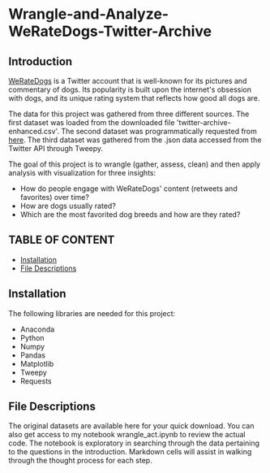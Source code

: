 # Wrangle-and-Analyze-WeRateDogs-Twitter-Archive

Introduction
------------
[WeRateDogs](https://twitter.com/dog_rates) is a Twitter account that is well-known for its pictures and commentary of dogs. Its popularity is built upon the internet's obsession with dogs, and its unique rating system that reflects how good all dogs are.

The data for this project was gathered from three different sources. The first dataset was loaded from the downloaded file 'twitter-archive-enhanced.csv'. The second dataset was programmatically requested from [here](https://d17h27t6h515a5.cloudfront.net/topher/2017/August/599fd2ad_image-predictions/image-predictions.tsv). The third dataset was gathered from the .json data accessed from the Twitter API through Tweepy.

The goal of this project is to wrangle (gather, assess, clean) and then apply analysis with visualization for three insights:

* How do people engage with WeRateDogs' content (retweets and favorites) over time?
* How are dogs usually rated?
* Which are the most favorited dog breeds and how are they rated?

TABLE OF CONTENT
---------------------

 * [Installation](#installation)
 * [File Descriptions](#files)

Installation <a name="installation"></a>
------------
The following libraries are needed for this project:
* Anaconda
* Python
* Numpy
* Pandas
* Matplotlib
* Tweepy
* Requests

File Descriptions <a name="files"></a>
------------
The original datasets are available here for your quick download. You can also get access to my notebook wrangle_act.ipynb to review the actual code. The notebook is exploratory in searching through the data pertaining to the questions in the introduction. Markdown cells will assist in walking through the thought process for each step.
